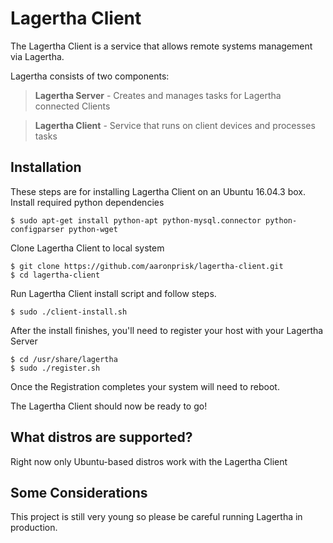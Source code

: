# Lagertha Client

The Lagertha Client is a service that allows remote systems management via Lagertha.

Lagertha consists of two components:

>**Lagertha Server** - Creates and manages tasks for Lagertha connected Clients

>**Lagertha Client** - Service that runs on client devices and processes tasks


## Installation

These steps are for installing Lagertha Client on an Ubuntu 16.04.3 box.
Install required python dependencies
```
$ sudo apt-get install python-apt python-mysql.connector python-configparser python-wget 
```
Clone Lagertha Client to local system
```
$ git clone https://github.com/aaronprisk/lagertha-client.git
$ cd lagertha-client
```
Run Lagertha Client install script and follow steps.
```
$ sudo ./client-install.sh
```
After the install finishes, you'll need to register your host with your Lagertha Server
```
$ cd /usr/share/lagertha
$ sudo ./register.sh
```
Once the Registration completes your system will need to reboot.

The Lagertha Client should now be ready to go!

## What distros are supported?
Right now only Ubuntu-based distros work with the Lagertha Client

## Some Considerations

This project is still very young so please be careful running Lagertha in production. 
